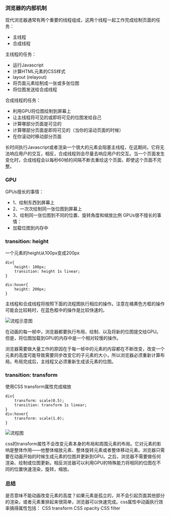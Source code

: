 ### 浏览器的内部机制
现代浏览器通常有两个重要的线程组成，这两个线程一起工作完成绘制页面的任务：
- 主线程
- 合成线程

主线程的任务：
- 运行Javascript
- 计算HTML元素的CSS样式
- layout (relayout)
- 将页面元素绘制成一张或多张位图
- 将位图发送给合成线程

合成线程的任务：
- 利用GPU将位图绘制到屏幕上
- 让主线程将可见的或即将可见的位图发给自己
- 计算哪部分页面是可见的
- 计算哪部分页面是即将可见的（当你的滚动页面的时候）
- 在你滚动时移动部分页面

长时间执行Javascript或者渲染一个很大的元素会阻塞主线程，在这期间，它将无法响应用户的交互，相反，合成线程则会尽量去响应用户的交互。当一个页面发生变化时，合成线程会以每秒60帧的间隔不断去重绘这个页面，即使这个页面不完整。

### GPU
GPUs擅长的事情：
- 1、绘制东西到屏幕上
- 2、一次次绘制同一张位图到屏幕上
- 3、绘制同一张位图到不同的位置、旋转角度和缩放比例
GPUs很不擅长的事情：
- 加载位图到内存中

### transition: height
一个元素的height从100px变成200px
```
div{
    height: 100px;
    transition: height 1s linear;
}

div:hover{
    height: 200px;
}
```

主线程和合成线程将按照下面的流程图执行相应的操作。注意在橘黄色方框的操作可能会比较耗时，在蓝色框中的操作是比较快速的。

![流程示意图](http://ww1.sinaimg.cn/large/8b2b1aafly1ftghup4v72j20qm153wgt.jpg)

在动画的每一帧中，浏览器都要执行布局、绘制、以及将新的位图提交给GPU。但是，将位图加载到GPU的内存中是一个相对较慢的操作。

浏览器需要做大量工作的原因在于每一帧中的元素的内容都在不断改变，改变一个元素的高度可能导致需要同步改变它的子元素的大小，所以浏览器必须重新计算布局。布局完成后，主线程又必须重新生成该元素的位图。

### transition: transform
使用CSS transform属性完成缩放
```
div{
    transform: scale(0.5);
    transition: transform 1s linear;
}
div:hover{
    transform: scale(1.0);
}
```
![流程图](http://ww1.sinaimg.cn/large/8b2b1aafly1ftjtur5tm0j20qm0xlgni.jpg)

css的transform属性不会改变元素本身的布局和周围元素的布局。它对元素的影响是整体作用——他整体缩放元素、整体旋转元素或者整体移动元素。浏览器只需要在动画开始的时候生成元素的位图并更新到GPU。之后，浏览器不需要做任何渲染、绘制或位图更新。相反浏览器可以利用GPU的特殊能力将相同的位图在不同的位置快速渲染，旋转，缩放。

### 总结
是否意味不能动画改变元素的高度？如果元素是孤立的，并不会引起页面其他部分的渲染，或者元素重排起来很简单，浏览器可以快速完成。css属性中动画执行效率搞得属性包括：
CSS transform
CSS opacity
CSS filter